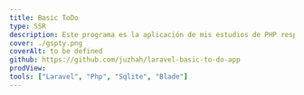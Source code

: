 ```yaml
---
title: Basic ToDo
type: SSR
description: Este programa es la aplicación de mis estudios de PHP respecto al ecosistema de Laravel.
cover: ./gspty.png
coverAlt: to be defined
github: https://github.com/juzhah/laravel-basic-to-do-app
prodView:
tools: ["Laravel", "Php", "Sqlite", "Blade"]
---
```

